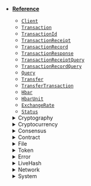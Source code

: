 * [**Reference**](/#reference)
    * [`Client`](reference/core/Client.md)
    * [`Transaction`](reference/core/Transaction.md)
    * [`TransactionId`](reference/core/TransactionId.md)
    * [`TransactionReceipt`](reference/core/TransactionReceipt.md)
    * [`TransactionRecord`](reference/core/TransactionRecord.md)
    * [`TransactionResponse`](reference/core/TransactionResponse.md)
    * [`TransactionReceiptQuery`](reference/core/TransactionReceiptQuery.md)
    * [`TransactionRecordQuery`](reference/core/TransactionRecordQuery.md)
    * [`Query`](reference/core/Query.md)
    * [`Transfer`](reference/Transfer.md)
    * [`TransferTransaction`](reference/TransferTransaction.md)
    * [`Hbar`](reference/Hbar.md)
    * [`HbarUnit`](reference/HbarUnit.md)
    * [`ExchangeRate`](reference/ExchangeRate.md)
    * [`Status`](reference/Status.md)

    <details>
    <summary>Cryptography &nbsp; <i class="fas fa-key"></i></summary>

        * [`Key`](reference/cryptography/Key.md)
        * [`PublicKey`](reference/cryptography/PublicKey.md)
        * [`PrivateKey`](reference/cryptography/PrivateKey.md)
        * [`Mnemonic`](reference/cryptography/Mnemonic.md)
        * [`KeyList`](reference/cryptography/KeyList.md)

    </details>

    <details>
    <summary>Cryptocurrency &nbsp; <i class="fas fa-coins"></i></summary>

        * [`AccountId`](reference/cryptocurrency/AccountId.md)
        * [`AccountInfo`](reference/cryptocurrency/AccountInfo.md)
        * [`AccountBalanceQuery`](reference/cryptocurrency/AccountBalanceQuery.md)
        * [`AccountInfoQuery`](reference/cryptocurrency/AccountInfoQuery.md)
        * [`AccountRecordsQuery`](reference/cryptocurrency/AccountRecordsQuery.md)
        * [`AccountStakersQuery`](reference/cryptocurrency/AccountStakersQuery.md)
        * [`AccountCreateTransaction`](reference/cryptocurrency/AccountCreateTransaction.md)
        * [`AccountUpdateTransaction`](reference/cryptocurrency/AccountUpdateTransaction.md)
        * [`AccountDeleteTransaction`](reference/cryptocurrency/AccountDeleteTransaction.md)
        * [`CryptoTransferTransaction`](reference/cryptocurrency/CryptoTransferTransaction.md)

    </details>

    <details>
    <summary>Consensus &nbsp; <i class="fas fa-coins"></i></summary>

        * [`TopicId`](reference/consensus/TopicId.md)
        * [`TopicInfo`](reference/consensus/TopicInfo.md)
        * [`TopicInfoQuery`](reference/consensus/TopicInfoQuery.md)
        * [`TopicMessage`](reference/consensus/TopicMessage.md)
        * [`TopicMessageQuery`](reference/consensus/TopicMessageQuery.md)
        * [`TopicMessageChunk`](reference/consensus/TopicMessageChunk.md)
        * [`TopicCreateTransaction`](reference/consensus/TopicCreateTransaction.md)
        * [`TopicDeleteTransaction`](reference/consensus/TopicDeleteTransaction.md)
        * [`TopicMessageSubmitTransaction`](reference/consensus/TopicMessageSubmitTransaction.md)
        * [`TopicUpdateTransaction`](reference/consensus/TopicUpdateTransaction.md)

    </details>

    <details>
    <summary>Contract &nbsp; <i class="fas fa-coins"></i></summary>

        * [`ContractId`](reference/contract/ContractId.md)
        * [`ContractInfo`](reference/contract/ContractInfo.md)
        * [`ContractInfoQuery`](reference/contract/ContractInfoQuery.md)
        * [`ContractRecordsQuery`](reference/contract/ContractRecordsQuery.md)
        * [`ContractLogInfo`](reference/contract/ContractLogInfo.md)
        * [`ContractBytecodeQuery`](reference/contract/ContractBytecodeQuery.md)
        * [`ContractCallQuery`](reference/contract/ContractCallQuery.md)
        * [`ContractExecuteTransaction`](reference/contract/ContractExecuteTransaction.md)
        * [`ContractFunctionParameters`](reference/contract/ContractFunctionParameters.md)
        * [`ContractFunctionResult`](reference/contract/ContractFunctionResult.md)
        * [`ContractFunctionSelector`](reference/contract/ContractFunctionSelector.md)
        * [`ContractCreateTransaction`](reference/contract/ContractCreateTransaction.md)
        * [`ContractDeleteTransaction`](reference/contract/ContractDeleteTransaction.md)
        * [`ContractUpdateTransaction`](reference/contract/ContractUpdateTransaction.md)

    </details>

    <details>
    <summary>File &nbsp; <i class="fas fa-coins"></i></summary>

        * [`FileAppendTransaction`](reference/file/FileAppendTransaction.md)
        * [`FileContentsQuery`](reference/file/FileContentsQuery.md)
        * [`FileCreateTransaction`](reference/file/FileCreateTransaction.md)
        * [`FileDeleteTransaction`](reference/file/FileDeleteTransaction.md)
        * [`FileId`](reference/file/FileId.md)
        * [`FileInfo`](reference/file/FileInfo.md)
        * [`FileInfoQuery`](reference/file/FileInfoQuery.md)
        * [`FileUpdateTransaction`](reference/file/FileUpdateTransaction.md)

    </details>

    <details>
    <summary>Token &nbsp; <i class="fas fa-coins"></i></summary>

        * [`TokenAssociateTransaction`](reference/token/TokenAssociateTransaction.md)
        * [`TokenBurnTransaction`](reference/token/TokenBurnTransaction.md)
        * [`TokenCreateTransaction`](reference/token/TokenCreateTransaction.md)
        * [`TokenDeleteTransaction`](reference/token/TokenDeleteTransaction.md)
        * [`TokenDissociateTransaction`](reference/token/TokenDissociateTransaction.md)
        * [`TokenFreezeTransaction`](reference/token/TokenFreezeTransaction.md)
        * [`TokenGrantKycTransaction`](reference/token/TokenGrantKycTransaction.md)
        * [`TokenId`](reference/token/TokenId.md)
        * [`TokenInfo`](reference/token/TokenInfo.md)
        * [`TokenInfoQuery`](reference/token/TokenInfoQuery.md)
        * [`TokenMintTransaction`](reference/token/TokenMintTransaction.md)
        * [`TokenRelationship`](reference/token/TokenRelationship.md)
        * [`TokenRevokeKycTransaction`](reference/token/TokenRevokeKycTransaction.md)
        * [`TokenTransfer`](reference/token/TokenTransfer.md)
        * [`TokenUnfreezeTransaction`](reference/token/TokenUnfreezeTransaction.md)
        * [`TokenUpdateTransaction`](reference/token/TokenUpdateTransaction.md)
        * [`TokenWipeTransaction`](reference/token/okenWipeTransaction.md)

    </details>

    <details>
    <summary>Error &nbsp; <i class="fas fa-coins"></i></summary>

        * [`BadKey`](reference/error/BadKey.md)
        * [`BadMnemonic`](reference/error/BadMnemonic.md)
        * [`MaxQueryPaymentExceeded`](reference/error/MaxQueryPaymentExceeded.md)
        * [`PrecheckStatus`](reference/error/PrecheckStatus.md)
        * [`ReceiptStatus`](reference/error/ReceiptStatus.md)
        * [`Status`](reference/error/Status.md)

     </details>

    <details>
    <summary>LiveHash &nbsp; <i class="fas fa-coins"></i></summary>

        * [`LiveHash`](reference/live-hash/LiveHash.md)
        * [`LiveHashAddTransaction`](reference/live-hash/LiveHashAddTransaction.md)
        * [`LiveHashDeleteTransaction`](reference/live-hash/LiveHashDeleteTransaction.md)
        * [`LiveHashQuery`](reference/live-hash/LiveHashQuery.md)

    </details>

    <details>
    <summary>Network &nbsp; <i class="fas fa-coins"></i></summary>

        * [`NetworkVersionInfo`](reference/network/NetworkVersionInfo.md)
        * [`NetworkVersionQuery`](reference/network/NetworkVersionQuery.md)
        * [`SemanticVersion`](reference/network/SemanticVersion.md)

    </details>

    <details>
    <summary>System &nbsp; <i class="fas fa-coins"></i></summary>

        * [`FreezeTransaction`](reference/system/FreezeTransaction.md)
        * [`SystemDeleteTransaction`](reference/system/SystemDeleteTransaction.md)
        * [`SystemUndeleteTransaction`](reference/system/SystemUndeleteTransaction.md)

    </details>
